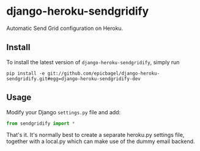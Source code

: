 # django-heroku-sendgridify

Automatic Send Grid configuration on Heroku.

## Install

To install the latest version of ``django-heroku-sendgridify``, simply run

```
pip install -e git://github.com/epicbagel/django-heroku-sendgridify.git#egg=django-heroku-sendgridify-dev
``` 


## Usage

Modify your Django ``settings.py`` file and add:

``` python
from sendgridify import *
```

That's it. It's normally best to create a separate heroku.py settings file, together with a local.py which can make use of the dummy email backend.
